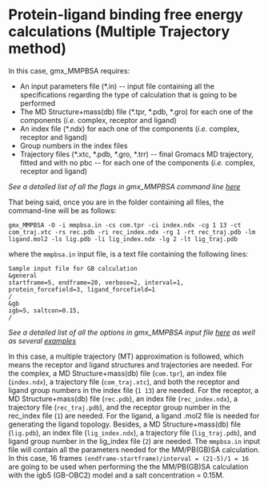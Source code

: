 # Protein-ligand binding free energy calculations (Multiple Trajectory method)
In this case, gmx_MMPBSA requires:

* An input parameters file (*.in) -- input file containing all the specifications regarding the type of calculation that
is going to be performed
* The MD Structure+mass(db) file (*.tpr, *.pdb, *.gro)  for each one of the components (_i.e._ complex, receptor and ligand)
* An index file (*.ndx) for each one of the components (_i.e._ complex, receptor and ligand)
* Group numbers in the index files
* Trajectory files (*.xtc, *.pdb, *.gro, *.trr) -- final Gromacs MD trajectory, fitted and with no pbc -- for each one 
of the components (_i.e._ complex, receptor and ligand)

_See a detailed list of all the flags in gmx_MMPBSA command line [here](https://github.com/Valdes-Tresanco-MS/GMX-MMPBSA#calling-gmx_mmpbsa-from-the-command-line)_

That being said, once you are in the folder containing all files, the command-line will be as follows:

    gmx_MMPBSA -O -i mmpbsa.in -cs com.tpr -ci index.ndx -cg 1 13 -ct com_traj.xtc -rs rec.pdb -ri rec_index.ndx -rg 1 -rt rec_traj.pdb -lm ligand.mol2 -ls lig.pdb -li lig_index.ndx -lg 2 -lt lig_traj.pdb

where the `mmpbsa.in` input file, is a text file containing the following lines:

```
Sample input file for GB calculation
&general
startframe=5, endframe=20, verbose=2, interval=1,
protein_forcefield=3, ligand_forcefield=1
/
&gb
igb=5, saltcon=0.15,
/
```

_See a detailed list of all the options in gmx_MMPBSA input file [here](https://github.com/Valdes-Tresanco-MS/GMX-MMPBSA#the-input-file) 
as well as several [examples](https://github.com/Valdes-Tresanco-MS/GMX-MMPBSA#sample-input-files)_

In this case, a multiple trajectory (MT) approximation is followed, which means the receptor and ligand structures and 
trajectories are needed. For the complex, a MD Structure+mass(db) file (`com.tpr`), an index file (`index.ndx`),
a trajectory file (`com_traj.xtc`), and both the receptor and ligand group numbers in the index file (`1 13`) are needed.
For the receptor, a MD Structure+mass(db) file (`rec.pdb`), an index file (`rec_index.ndx`),
a trajectory file (`rec_traj.pdb`), and the receptor group number in the rec_index file (`1`) are needed. For the ligand,
a ligand .mol2 file is needed for generating the ligand topology. Besides, a MD Structure+mass(db) file (`lig.pdb`), an 
index file (`lig_index.ndx`), a trajectory file (`lig_traj.pdb`), and ligand group number in the lig_index file (`2`) are 
needed. The `mmpbsa.in` input file will contain all the parameters needed for the MM/PB(GB)SA calculation. In this case,
16 frames `(endframe-startframe)/interval = (21-5)/1 = 16` are going to be used when performing the the MM/PB(GB)SA 
calculation with the igb5 (GB-OBC2) model and a salt concentration = 0.15M.
